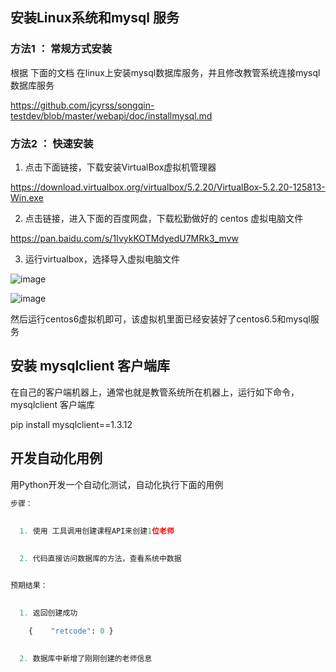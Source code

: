 
## 安装Linux系统和mysql 服务


### 方法1 ： 常规方式安装
根据 下面的文档 在linux上安装mysql数据库服务，并且修改教管系统连接mysql数据库服务

https://github.com/jcyrss/songqin-testdev/blob/master/webapi/doc/installmysql.md

### 方法2 ： 快速安装


1. 点击下面链接，下载安装VirtualBox虚拟机管理器

https://download.virtualbox.org/virtualbox/5.2.20/VirtualBox-5.2.20-125813-Win.exe

2. 点击链接，进入下面的百度网盘，下载松勤做好的 centos 虚拟电脑文件

https://pan.baidu.com/s/1IvykKOTMdyedU7MRk3_mvw

3. 运行virtualbox，选择导入虚拟电脑文件

![image](https://user-images.githubusercontent.com/10496014/47960748-9528bc80-e03a-11e8-81e8-76f09e6e380a.png)

![image](https://user-images.githubusercontent.com/10496014/47960755-cd2fff80-e03a-11e8-9fa4-4dddbc269a41.png)


然后运行centos6虚拟机即可，该虚拟机里面已经安装好了centos6.5和mysql服务


## 安装 mysqlclient 客户端库

在自己的客户端机器上，通常也就是教管系统所在机器上，运行如下命令， mysqlclient 客户端库

pip install mysqlclient==1.3.12


## 开发自动化用例

用Python开发一个自动化测试，自动化执行下面的用例
 
```py
步骤：
  
  
  1. 使用 工具调用创建课程API来创建1位老师
  

  2. 代码直接访问数据库的方法，查看系统中数据


预期结果：
  
  
  1. 返回创建成功

    {    "retcode": 0 }

    
  2. 数据库中新增了刚刚创建的老师信息

```
  
 


